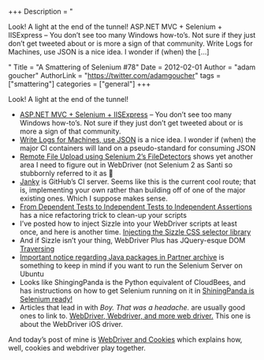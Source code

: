 +++
Description = "<p>Look! A light at the end of the tunnel! ASP.NET MVC + Selenium + IISExpress – You don’t see too many Windows how-to’s. Not sure if they just don’t get tweeted about or is more a sign of that community. Write Logs for Machines, use JSON is a nice idea. I wonder if (when) the […]</p>"
Title = "A Smattering of Selenium #78"
Date = 2012-02-01
Author = "adam goucher"
AuthorLink = "https://twitter.com/adamgoucher"
tags = ["smattering"]
categories = ["general"]
+++

<p>Look! A light at the end of the tunnel!</p>
<ul>
<li><a href="http://stephenwalther.com/blog/archive/2011/12/22/asp-net-mvc-selenium-iisexpress.aspx">ASP.NET MVC + Selenium + IISExpress</a> &#8211; You don&#8217;t see too many Windows how-to&#8217;s. Not sure if they just don&#8217;t get tweeted about or is more a sign of that community.</li>
<li><a href="http://journal.paul.querna.org/articles/2011/12/26/log-for-machines-in-json/">Write Logs for Machines, use JSON</a> is a nice idea. I wonder if (when) the major CI containers will land on a pseudo-standard for consuming JSON</li>
<li><a href="https://gist.github.com/1508946">Remote File Upload using Selenium 2&#8217;s FileDetectors</a> shows yet another area I need to figure out in WebDriver (not Selenium 2 as Santi so stubbornly referred to it as 🙂 </li>
<li><a href="https://github.com/github/janky">Janky</a> is GitHub&#8217;s CI server. Seems like this is the current cool route; that is, implementing your own rather than building off of one of the major existing ones. Which I suppose makes sense.</li>
<li><a href="http://blog.thecodewhisperer.com/2011/12/20/from-dependent-tests-to-independent-tests-to-independent-assertions/">From Dependent Tests to Independent Tests to Independent Assertions</a> has a nice refactoring trick to clean-up your scripts</li>
<li>I&#8217;ve posted how to inject Sizzle into your WebDriver scripts at least once, and here is another time. <a href="http://selenium.polteq.com/injecting-the-sizzle-css-selector-library/">Injecting the Sizzle CSS selector library</a></li>
<li>And if Sizzle isn&#8217;t your thing, WebDriver Plus has JQuery-esque DOM <a href="http://webdriverplus.org/en/latest/traversing.html">Traversing</a></li>
<li><a href="https://lists.ubuntu.com/archives/ubuntu-security-announce/2011-December/001528.html">Important notice regarding Java packages in Partner archive</a> is something to keep in mind if you want to run the Selenium Server on Ubuntu</li>
<li>Looks like ShingingPanda is the Python equivalent of CloudBees, and has instructions on how to get Selenium running on it in <a href="http://blog.shiningpanda.com/2011/11/shiningpanda-is-selenium-ready.html">ShiningPanda is Selenium ready!</a></li>
<li>Articles that lead in with <i>Boy.  That was a headache.</i> are usually good ones to link to. <a href="http://shizen008.wordpress.com/2011/12/13/webdriver-webdriver-and-more-web-driver">WebDriver, Webdriver, and more web driver.</a> This one is about the WebDriver iOS driver.</li>
</ul>
<p>And today&#8217;s post of mine is <a href="http://element34.ca/blog/webdriver-and-cookies">WebDriver and Cookies</a> which explains how, well, cookies and webdriver play together.</p>

